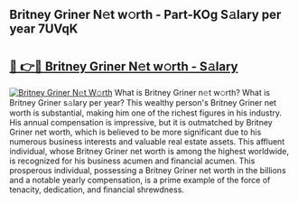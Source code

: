 ## Britney Griner N𝚎t w𝚘rth - Part-KOg S𝚊lary per year 7UVqK

# <h2><a href="http://gc3q9y.nevu.top/?p=Britney+Griner">🔗 👉🔴 Britney Griner N𝚎t w𝚘rth - S𝚊lary</a></h2>

[![Britney Griner N𝚎t W𝚘rth](https://i.imgur.com/Oavwk0R.jpeg)](http://gc3q9y.nevu.top/?p=Britney+Griner)
What is Britney Griner n𝚎t w𝚘rth? What is Britney Griner s𝚊lary per year?
This wealthy person's Britney Griner net worth is substantial, making him one of the richest figures in his industry. His annual compensation is impressive, but it is outmatched by Britney Griner net worth, which is believed to be more significant due to his numerous business interests and valuable real estate assets. This affluent individual, whose Britney Griner net worth is among the highest worldwide, is recognized for his business acumen and financial acumen. This prosperous individual, possessing a Britney Griner net worth in the billions and a notable yearly compensation, is a prime example of the force of tenacity, dedication, and financial shrewdness.
